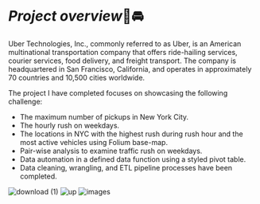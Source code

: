 

# *Project overview*🚗🚘




Uber Technologies, Inc., commonly referred to as Uber, is an American multinational transportation company that offers ride-hailing services, courier services, food delivery, and freight transport. The company is headquartered in San Francisco, California, and operates in approximately 70 countries and 10,500 cities worldwide.

The project I have completed focuses on showcasing the following challenge:
- The maximum number of pickups in New York City.
- The hourly rush on weekdays.
- The locations in NYC with the highest rush during rush hour and the most active vehicles using Folium base-map.
- Pair-wise analysis to examine traffic rush on weekdays.
- Data automation in a defined data function using a styled pivot table.
- Data cleaning, wrangling, and ETL pipeline processes have been completed.

![download (1)](https://github.com/Huda30/Uber/assets/130062839/0dc33649-53c9-4e13-84af-fe1f3f57b7c0)  ![up](https://github.com/Huda30/Uber/assets/130062839/d263296b-ddb6-4866-85b9-adf88900207c)  ![images](https://github.com/Huda30/Uber/assets/130062839/1efb41b5-9a14-4c60-9fec-1df41645d74d)




